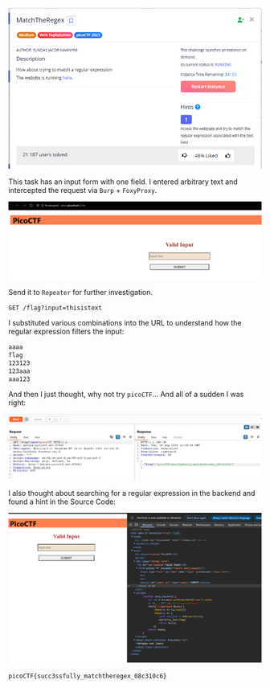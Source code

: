 ![Task desc](../assets/images/MatchTheRegex_image_1.png)


This task has an input form with one field. I entered arbitrary text and intercepted the request via `Burp` + `FoxyProxy`.


![image_2](../assets/images/MatchTheRegex_image_2.png)


Send it to `Repeater` for further investigation.


```http
GET /flag?input=thisistext
```


I substituted various combinations into the URL to understand how the regular expression filters the input:


```
aaaa
flag
123123
123aaa
aaa123
```


And then I just thought, why not try `picoCTF`... And all of a sudden I was right:

![image_3](../assets/images/MatchTheRegex_image_3.png)


I also thought about searching for a regular expression in the backend and found a hint in the Source Code:


![image_4](../assets/images/MatchTheRegex_image_4.png)


`picoCTF{succ3ssfully_matchtheregex_08c310c6}`

